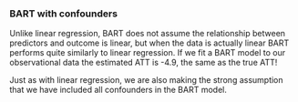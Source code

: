 ### BART with confounders 

Unlike linear regression, BART does not assume the relationship between predictors and outcome is linear, but when the data is actually linear BART performs quite similarly to linear regression. If we fit a BART model to our observational data the estimated ATT is -4.9, the same as the true ATT!

Just as with linear regression, we are also making the strong assumption that we have included all confounders in the BART model. 
